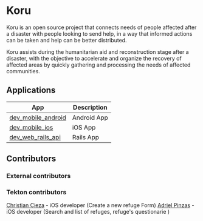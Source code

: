 # Koru

Koru is an open source project that connects needs of people affected after a disaster with people looking to send help, in a way that informed actions can be taken and help can be better distributed.

Koru assists during the humanitarian aid and reconstruction stage after a disaster, with the objective to accelerate and organize the recovery of affected areas by quickly gathering and processing the needs of affected communities.


## Applications


| App | Description |
| ------------- | ------------- |
| [dev_mobile_android](https://github.com/tektonlabs/Koru/tree/dev_mobile_android/) | Android App |
| [dev_mobile_ios](https://github.com/tektonlabs/Koru/tree/dev_mobile_ios/) | iOS App |
| [dev_web_rails_api](https://github.com/tektonlabs/Koru/tree/dev_web_rails_api/) | Rails App |


## Contributors

### External contributors


### Tekton contributors
[Christian Cieza](https://github.com/mrciezas) - iOS developer (Create a new refuge Form)
[Adriel Pinzas](https://github.com/Apinzas) - iOS developer (Search and list of refuges, refuge's questionarie )
